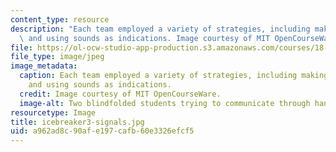 ```yaml
---
content_type: resource
description: "Each team employed a variety of strategies, including making hand signals\
  \ and using sounds as indications. Image courtesy of MIT OpenCourseWare.\r\n"
file: https://ol-ocw-studio-app-production.s3.amazonaws.com/courses/18-821-project-laboratory-in-mathematics-spring-2013/a962ad8c90afe197cafb60e3326efcf5_icebreaker3-signals.jpg
file_type: image/jpeg
image_metadata:
  caption: Each team employed a variety of strategies, including making hand signals
    and using sounds as indications.
  credit: Image courtesy of MIT OpenCourseWare.
  image-alt: Two blindfolded students trying to communicate through hand signals.
resourcetype: Image
title: icebreaker3-signals.jpg
uid: a962ad8c-90af-e197-cafb-60e3326efcf5
---
```


